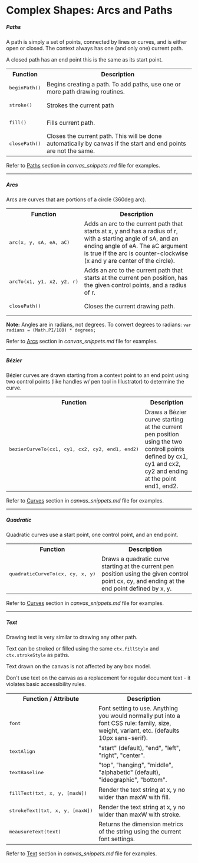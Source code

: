 # Complex Shapes: Arcs and Paths

##### Paths

A path is simply a set of points, connected by lines or curves, and is either open or closed. The context always has one (and only one) current path.

A closed path has an end point this is the same as its start point.

<table>
  <tr>
    <th>Function</th>
    <th>Description</th>
  </tr>
  <tr>
    <td><pre>beginPath()</pre></td>
    <td>Begins creating a path. To add paths, use one or more path drawing routines.</td>
  </tr>
  <tr>
    <td><pre>stroke()</pre></td>
    <td>Strokes the current path</td>
  </tr>
  <tr>
    <td><pre>fill()</pre></td>
    <td>Fills current path.</td>
  </tr>
  <tr>
    <td><pre>closePath()</pre></td>
    <td>Closes the current path. This will be done automatically by canvas if the start and end points are not the same.</td>
  </tr>
</table>

Refer to [Paths](https://github.com/l4nk332/notebook/blob/master/HTML5_Canvas/canvas_snippets.md#paths) section in *canvas_snippets.md* file for examples.

----

##### Arcs

Arcs are curves that are portions of a circle (360deg arc).

<table>
  <tr>
    <th>Function</th>
    <th>Description</th>
  </tr>
  <tr>
    <td><pre>arc(x, y, sA, eA, aC)</pre></td>
    <td>Adds an arc to the current path that starts at x, y and has a radius of r, with a starting angle of sA, and an ending angle of eA. The aC argument is true if the arc is counter-clockwise (x and y are center of the circle).</td>
  </tr>
  <tr>
    <td><pre>arcTo(x1, y1, x2, y2, r)</pre></td>
    <td>Adds an arc to the current path that starts at the current pen position, has the given control points, and a radius of r.</td>
  </tr>
  <tr>
    <td><pre>closePath()</pre></td>
    <td>Closes the current drawing path.</td>
  </tr>
</table>

**Note:** Angles are in radians, not degrees. To convert degrees to radians: `var radians = (Math.PI/180) * degrees;`


Refer to [Arcs](https://github.com/l4nk332/notebook/blob/master/HTML5_Canvas/canvas_snippets.md#arcs) section in *canvas_snippets.md* file for examples.

----

##### Bézier

Bézier curves are drawn starting from a context point to an end point using two control points (like handles w/ pen tool in Illustrator) to determine the curve.

<table>
  <tr>
    <th>Function</th>
    <th>Description</th>
  </tr>
  <tr>
    <td><pre>bezierCurveTo(cx1, cy1, cx2, cy2, end1, end2)</pre></td>
    <td>Draws a Bézier curve starting at the current pen position using the two controll points defined by cx1, cy1 and cx2, cy2 and ending at the point end1, end2.</td>
  </tr>
</table>

Refer to [Curves](https://github.com/l4nk332/notebook/blob/master/HTML5_Canvas/canvas_snippets.md#curves) section in *canvas_snippets.md* file for examples.

----

##### Quadratic

Quadratic curves use a start point, one control point, and an end point.

<table>
  <tr>
    <th>Function</th>
    <th>Description</th>
  </tr>
  <tr>
    <td><pre>quadraticCurveTo(cx, cy, x, y)</pre></td>
    <td>Draws a quadratic curve starting at the current pen position using the given control point cx, cy, and ending at the end point defined by x, y.</td>
  </tr>
</table>

Refer to [Curves](https://github.com/l4nk332/notebook/blob/master/HTML5_Canvas/canvas_snippets.md#curves) section in *canvas_snippets.md* file for examples.

----

##### Text

Drawing text is very similar to drawing any other path.

Text can be stroked or filled using the same `ctx.fillStyle` and `ctx.strokeStyle` as paths.

Text drawn on the canvas is not affected by any box model.

Don't use text on the canvas as a replacement for regular document text - it violates basic accessibility rules.

<table>
  <tr>
    <th>Function / Attribute</th>
    <th>Description</th>
  </tr>
  <tr>
    <td><pre>font</pre></td>
    <td>Font setting to use. Anything you would normally put into a font CSS rule: family, size, weight, variant, etc. (defaults 10px sans-serif).</td>
  </tr>
  <tr>
    <td><pre>textAlign</pre></td>
    <td>"start" (default), "end", "left", "right", "center".</td>
  </tr>
  <tr>
    <td><pre>textBaseline</pre></td>
    <td>"top", "hanging", "middle", "alphabetic" (default), "ideographic", "bottom".</td>
  </tr>
  <tr>
    <td><pre>fillText(txt, x, y, [maxW])</pre></td>
    <td>Render the text string at x, y no wider than maxW with fill.</td>
  </tr>
  <tr>
    <td><pre>strokeText(txt, x, y, [maxW])</pre></td>
    <td>Render the text string at x, y no wider than maxW with stroke.</td>
  </tr>
  <tr>
    <td><pre>meausureText(text)</pre></td>
    <td>Returns the dimension metrics of the string using the current font settings.</td>
  </tr>
</table>

Refer to [Text](https://github.com/l4nk332/notebook/blob/master/HTML5_Canvas/canvas_snippets.md#text) section in *canvas_snippets.md* file for examples.
